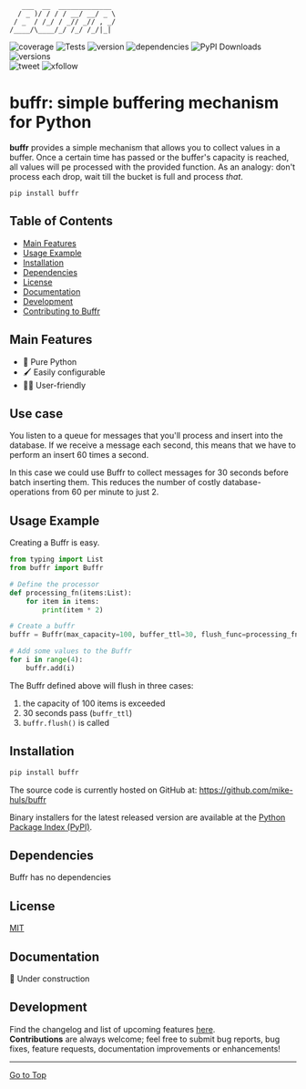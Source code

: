 ```text
   ___  __  _____________ 
  / _ )/ / / / __/ __/ _ \
 / _  / /_/ / _// _// , _/
/____/\____/_/ /_/ /_/|_| 
```

![coverage](https://img.shields.io/codecov/c/github/mike-huls/buffr)
![Tests](https://github.com/mike-huls/buffr/actions/workflows/tests.yml/badge.svg)
![version](https://img.shields.io/pypi/v/buffr?color=%2334D058&label=pypi%20package)
![dependencies](https://img.shields.io/librariesio/release/pypi/buffr)
![PyPI Downloads](https://img.shields.io/pypi/dm/buffr.svg?label=PyPI%20downloads)
![versions](https://img.shields.io/pypi/pyversions/buffr.svg?color=%2334D058)
<br>
![tweet](https://img.shields.io/twitter/url?style=social&url=https%3A%2F%2Fgithub.com%2Fmike-huls%2Fcythonbuilder) ![xfollow](https://img.shields.io/twitter/follow/mike_huls?style=social) 

# buffr: simple buffering mechanism for Python

[//]: # (|         |                                                                                                                                                                                                                                                                                                                                                               |)

[//]: # (|---------|---------------------------------------------------------------------------------------------------------------------------------------------------------------------------------------------------------------------------------------------------------------------------------------------------------------------------------------------------------------|)

[//]: # (| Testing | ![coverage]&#40;https://img.shields.io/codecov/c/github/mike-huls/buffr&#41;                                                                                                                                                                                                                                                                                          |)

[//]: # (| Build   | ![Build]&#40;https://github.com/mike-huls/buffr/actions/workflows/release.yml/badge.svg&#41;                                                                                                                                                                                                                                                                          |)

[//]: # (| Package | [![PyPI Downloads]&#40;https://img.shields.io/pypi/dm/buffr.svg?label=PyPI%20downloads&#41;]&#40;https://pypistats.org/packages/buffr&#41; <br/>![status]&#40;https://img.shields.io/pypi/status/buffr&#41; ![dependencies]&#40;https://img.shields.io/librariesio/release/pypi/buffr&#41; |)

[//]: # (| Meta    | ![GitHub License]&#40;https://img.shields.io/github/license/mike-huls/buffr&#41; ![implementation]&#40;https://img.shields.io/pypi/implementation/buffr&#41;  ![versions]&#40;https://img.shields.io/pypi/pyversions/buffr&#41;                                                                                                                                                       |)

[//]: # (| Social  | ![tweet]&#40;https://img.shields.io/twitter/url?style=social&url=https%3A%2F%2Fgithub.com%2Fmike-huls%2Fbuffr&#41; ![xfollow]&#40;https://img.shields.io/twitter/follow/mike_huls?style=social&#41;                                                                                                                                                                           | )

**buffr** provides a simple mechanism that allows you to collect values in a buffer. 
Once a certain time has passed or the buffer's capacity is reached, all values will pe processed with the provided function.
As an analogy: don't process each drop, wait till the bucket is full and process *that*.

```shell
pip install buffr
```

## Table of Contents
- [Main Features](#main-features)
- [Usage Example](#Usage-example)
- [Installation](#Installation)
- [Dependencies](#Dependencies)
- [License](#license)
- [Documentation](#documentation)
- [Development](#development)
- [Contributing to Buffr](#Development)

## Main Features
- 🐍 Pure Python
- 🖌 Easily configurable
- 👨‍🎨 User-friendly

## Use case
You listen to a queue for messages that you'll process and insert into the database.
If we receive a message each second, this means that we have to perform an insert 60 times a second.   

In this case we could use Buffr to collect messages for 30 seconds before batch inserting them. 
This reduces the number of costly database-operations from 60 per minute to just 2.

## Usage Example
Creating a Buffr is easy.
```python
from typing import List
from buffr import Buffr

# Define the processor
def processing_fn(items:List):
    for item in items:
        print(item * 2)

# Create a buffr
buffr = Buffr(max_capacity=100, buffer_ttl=30, flush_func=processing_fn)

# Add some values to the Buffr
for i in range(4):
    buffr.add(i)
```
The Buffr defined above will flush in three cases:
1. the capacity of 100 items is exceeded
2. 30 seconds pass (`buffr_ttl`)
3. `buffr.flush()` is called




## Installation
```sh
pip install buffr
```
The source code is currently hosted on GitHub at:
https://github.com/mike-huls/buffr

Binary installers for the latest released version are available at the [Python
Package Index (PyPI)](https://pypi.org/project/buffr).

## Dependencies
Buffr has no dependencies

## License
[MIT](LICENSE.txt)

## Documentation
🔨 Under construction

## Development
Find the changelog and list of upcoming features [here](doc/CHANGELOG.md).
<br>
**Contributions** are always welcome; feel free to submit bug reports, bug fixes, feature requests, documentation improvements or enhancements!

<hr>

[Go to Top](#table-of-contents)
